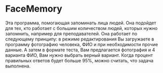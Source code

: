 # FaceMemory
Эта программа, помогающая запоминать лица людей. Она подойдет для тех, кто работает с большим количеством людей, которых нужно запомнить, например для преподавателей. Она работает по следующему принципу: в режиме редактирования Вы загружаете в программу фотографию человека, ФИО и при необходимости прочие данные. А затем в формате теста, Вам предлагается фотография и 4 варианта ФИО, Вам нужно выбрать верный вариант. Когда процент правильных ответов будет больше 95%, можно считать, что задача выполнена.
